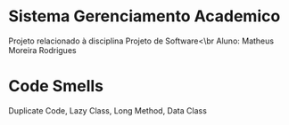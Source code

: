 # Sistema Gerenciamento Academico

Projeto relacionado à disciplina Projeto de Software<\br
Aluno: Matheus Moreira Rodrigues

# Code Smells
Duplicate Code, Lazy Class, Long Method, Data Class

 
